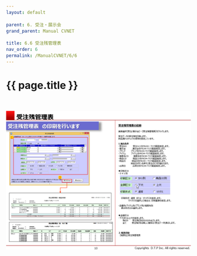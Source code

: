 ```yaml
---
layout: default

parent: 6. 受注・展示会
grand_parent: Manual CVNET

title: 6.6 受注残管理表
nav_order: 6
permalink: /ManualCVNET/6/6
---
```


# {{ page.title }} <br/><br/>

<a href="/img/Jyucyutenjikai/J11.PNG" target="_blank">
<img src="/img/Jyucyutenjikai/J11.PNG" alt="login image"></a>


